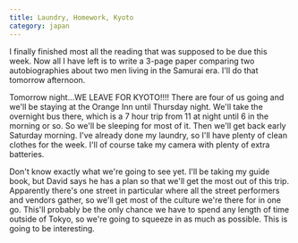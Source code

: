 ```yaml
---
title: Laundry, Homework, Kyoto
category: japan
---
```

I finally finished most all the reading that was supposed to be due this week. Now all I have left is to write a 3-page paper comparing two autobiographies about two men living in the Samurai era. I'll do that tomorrow afternoon.

Tomorrow night...WE LEAVE FOR KYOTO!!!! There are four of us going and we'll be staying at the Orange Inn until Thursday night. We'll take the overnight bus there, which is a 7 hour trip from 11 at night until 6 in the morning or so. So we'll be sleeping for most of it. Then we'll get back early Saturday morning. I've already done my laundry, so I'll have plenty of clean clothes for the week. I'll of course take my camera with plenty of extra batteries.

Don't know exactly what we're going to see yet. I'll be taking my guide book, but David says he has a plan so that we'll get the most out of this trip. Apparently there's one street in particular where all the street performers and vendors gather, so we'll get most of the culture we're there for in one go. This'll probably be the only chance we have to spend any length of time outside of Tokyo, so we're going to squeeze in as much as possible. This is going to be interesting.
